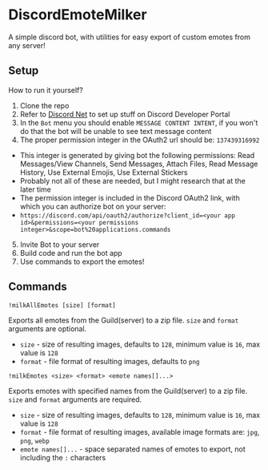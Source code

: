 # DiscordEmoteMilker
A simple discord bot, with utilities for easy export of custom emotes from any server!
## Setup
How to run it yourself?
1. Clone the repo
2. Refer to [Discord Net](https://discordnet.dev/guides/getting_started/first-bot.html) to set up stuff on Discord Developer Portal
3. In the `Bot` menu you should enable `MESSAGE CONTENT INTENT`, if you won't do that the bot will be unable to see text message content
4. The proper permission integer in the OAuth2 url should be: `137439316992`
  - This integer is generated by giving bot the following permissions: Read Messages/View Channels, Send Messages, Attach Files, Read Message History, Use External Emojis, Use External Stickers
  - Probably not all of these are needed, but I might research that at the later time
  - The permission integer is included in the Discord OAuth2 link, with which you can authorize bot on your server:
  - `https://discord.com/api/oauth2/authorize?client_id=<your app id>&permissions=<your permissions integer>&scope=bot%20applications.commands`
5. Invite Bot to your server
6. Build code and run the bot app
7. Use commands to export the emotes!
## Commands
```
!milkAllEmotes [size] [format]
```

Exports all emotes from the Guild(server) to a zip file. `size` and `format` arguments are optional.

- `size` - size of resulting images, defaults to `128`, minimum value is `16`, max value is `128`
- `format` - file format of resulting images, defaults to `png`


```
!milkEmotes <size> <format> <emote names[]...>
```

Exports emotes with specified names from the Guild(server) to a zip file. `size` and `format` arguments are required.


- `size` - size of resulting images, defaults to `128`, minimum value is `16`, max value is `128`
- `format` - file format of resulting images, available image formats are: `jpg`, `png`, `webp`
- `emote names[]...` - space separated names of emotes to export, not including the `:` characters


